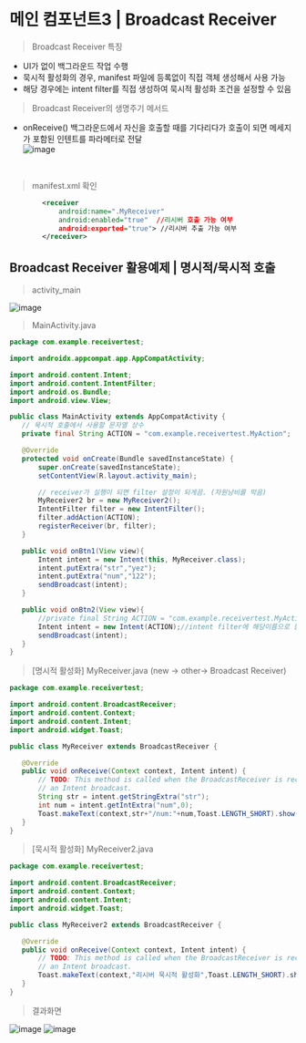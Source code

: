 # 메인 컴포넌트3 | Broadcast Receiver

> Broadcast Receiver 특징
- UI가 없이 백그라운드 작업 수행
- 묵시적 활성화의 경우, manifest 파일에 등록없이 직접 객체 생성해서 사용 가능
- 해당 경우에는 intent filter를 직접 생성하여 묵시적 활성화 조건을 설정할 수 있음

> Broadcast Receiver의 생명주기 메서드
- onReceive()
백그라운드에서 자신을 호출할 때를 기다리다가 호출이 되면 메세지가 포함된 인텐트를 파라메터로 전달 <br/>
![image](https://user-images.githubusercontent.com/62331803/90577994-26135c80-e1fd-11ea-8f81-e319a2cb1a75.png)
<br/>

> manifest.xml 확인
```xml
        <receiver
            android:name=".MyReceiver"  
            android:enabled="true"  //리시버 호출 가능 여부
            android:exported="true"> //리시버 추출 가능 여부
        </receiver>
 ```
 
 ## Broadcast Receiver 활용예제 | 명시적/묵시적 호출
 > activity_main
 
 ![image](https://user-images.githubusercontent.com/62331803/90579171-25c89080-e200-11ea-9191-2caee608b10d.png)
 <br/>
 
 > MainActivity.java
 ```java
package com.example.receivertest;

import androidx.appcompat.app.AppCompatActivity;

import android.content.Intent;
import android.content.IntentFilter;
import android.os.Bundle;
import android.view.View;

public class MainActivity extends AppCompatActivity {
    // 묵시적 호출에서 사용할 문자열 상수
    private final String ACTION = "com.example.receivertest.MyAction";

    @Override
    protected void onCreate(Bundle savedInstanceState) {
        super.onCreate(savedInstanceState);
        setContentView(R.layout.activity_main);

        // receiver가 실행이 되면 filter 설정이 되게끔. (자원낭비를 막음)
        MyReceiver2 br = new MyReceiver2();
        IntentFilter filter = new IntentFilter();
        filter.addAction(ACTION);
        registerReceiver(br, filter);
    }

    public void onBtn1(View view){
        Intent intent = new Intent(this, MyReceiver.class);
        intent.putExtra("str","yez");
        intent.putExtra("num","122");
        sendBroadcast(intent);
    }

    public void onBtn2(View view){
        //private final String ACTION = "com.example.receivertest.MyAction";
        Intent intent = new Intent(ACTION);//intent filter에 해당이름으로 등록된 것을 깨우겠다.
        sendBroadcast(intent);
    }
}
 ```
 
 > [명시적 활성화] MyReceiver.java (new -> other-> Broadcast Receiver)
 ```java
 package com.example.receivertest;

import android.content.BroadcastReceiver;
import android.content.Context;
import android.content.Intent;
import android.widget.Toast;

public class MyReceiver extends BroadcastReceiver {

    @Override
    public void onReceive(Context context, Intent intent) {
        // TODO: This method is called when the BroadcastReceiver is receiving
        // an Intent broadcast.
        String str = intent.getStringExtra("str");
        int num = intent.getIntExtra("num",0);
        Toast.makeText(context,str+"/num:"+num,Toast.LENGTH_SHORT).show();
    }
} 
 ```

> [묵시적 활성화] MyReceiver2.java 
 ```java
 package com.example.receivertest;

import android.content.BroadcastReceiver;
import android.content.Context;
import android.content.Intent;
import android.widget.Toast;

public class MyReceiver2 extends BroadcastReceiver {

    @Override
    public void onReceive(Context context, Intent intent) {
        // TODO: This method is called when the BroadcastReceiver is receiving
        // an Intent broadcast.
        Toast.makeText(context,"리시버 묵시적 활성화",Toast.LENGTH_SHORT).show();
    }
}
 ```
> 결과화면 <br/>

![image](https://user-images.githubusercontent.com/62331803/90579725-dedb9a80-e201-11ea-9e30-ddb445b24605.png)
![image](https://user-images.githubusercontent.com/62331803/90579739-e602a880-e201-11ea-9439-a9d8eddc8153.png)
